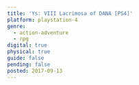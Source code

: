 ```yaml
---
title: 'Ys: VIII Lacrimosa of DANA [PS4]'
platform: playstation-4
genre:
  - action-adventure
  - rpg
digital: true
physical: true
guide: false
pending: false
posted: 2017-09-13
---
```

